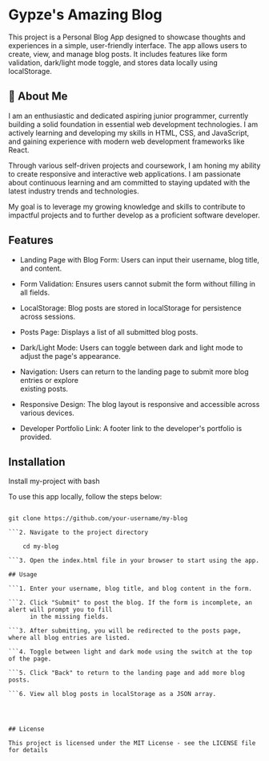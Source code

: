 
# Gypze's Amazing Blog

This project is a Personal Blog App designed to showcase thoughts and experiences in a simple, user-friendly interface. The app allows users to create, view, and manage blog posts. It includes features like form validation, dark/light mode toggle, and stores data locally using localStorage.

## 🚀 About Me


I am an enthusiastic and dedicated aspiring junior programmer, currently building a solid foundation in essential web development technologies. I am actively learning and developing my skills in HTML, CSS, and JavaScript, and gaining experience with modern web development frameworks like React.

Through various self-driven projects and coursework, I am honing my ability to create responsive and interactive web applications. I am passionate about continuous learning and am committed to staying updated with the latest industry trends and technologies.

My goal is to leverage my growing knowledge and skills to contribute to impactful projects and to further develop as a proficient software developer.


## Features


- Landing Page with Blog Form: Users can input their username, blog title, and content.

- Form Validation: Ensures users cannot submit the form without filling in all fields.

- LocalStorage: Blog posts are stored in localStorage for persistence across sessions.
  
- Posts Page: Displays a list of all submitted blog posts.

- Dark/Light Mode: Users can toggle between dark and light mode to adjust the page's appearance.

- Navigation: Users can return to the landing page to submit more blog entries or explore    
  existing posts.

- Responsive Design: The blog layout is responsive and accessible across various devices.

- Developer Portfolio Link: A footer link to the developer's portfolio is provided.




## Installation

Install my-project with bash

To use this app locally, follow the steps below:

```1. Clone the repository:

git clone https://github.com/your-username/my-blog

```2. Navigate to the project directory
    
    cd my-blog

```3. Open the index.html file in your browser to start using the app.

## Usage

```1. Enter your username, blog title, and blog content in the form.

```2. Click "Submit" to post the blog. If the form is incomplete, an alert will prompt you to fill 
      in the missing fields.

```3. After submitting, you will be redirected to the posts page, where all blog entries are listed.

```4. Toggle between light and dark mode using the switch at the top of the page.

```5. Click "Back" to return to the landing page and add more blog posts.

```6. View all blog posts in localStorage as a JSON array.




## License

This project is licensed under the MIT License - see the LICENSE file for details